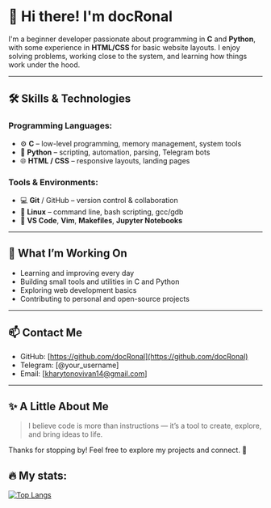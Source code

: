 # 👋 Hi there! I'm docRonal

I'm a beginner developer passionate about programming in **C** and **Python**, with some experience in **HTML/CSS** for basic website layouts. I enjoy solving problems, working close to the system, and learning how things work under the hood.

---

## 🛠️ Skills & Technologies

### Programming Languages:
- ⚙️ **C** – low-level programming, memory management, system tools
- 🐍 **Python** – scripting, automation, parsing, Telegram bots
- 🌐 **HTML / CSS** – responsive layouts, landing pages

### Tools & Environments:
- 💻 **Git** / GitHub – version control & collaboration
- 🐧 **Linux** – command line, bash scripting, gcc/gdb
- 🧰 **VS Code**, **Vim**, **Makefiles**, **Jupyter Notebooks**

---

## 🚀 What I’m Working On

- Learning and improving every day
- Building small tools and utilities in C and Python
- Exploring web development basics
- Contributing to personal and open-source projects

---

## 📫 Contact Me

- GitHub: [https://github.com/docRonal](https://github.com/docRonal)
- Telegram: [@your_username]
- Email: [kharytonovivan14@gmail.com]

---

## ✨ A Little About Me

> I believe code is more than instructions — it’s a tool to create, explore, and bring ideas to life.

Thanks for stopping by! Feel free to explore my projects and connect. 🚀



## 🔥 My stats:

[![Top Langs](https://github-readme-stats.vercel.app/api/top-langs/?username=docRonal)](https://github.com/docRonal/github-readme-stats)

